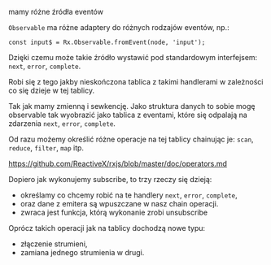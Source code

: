 mamy różne źródła eventów

`Observable` ma różne adaptery do różnych rodzajów eventów, np.:

```const node = document.querySelector('input[type=text]');
const input$ = Rx.Observable.fromEvent(node, 'input');
```

Dzięki czemu może takie źródło wystawić pod standardowym interfejsem: `next`, `error`, `complete`.

Robi się z tego jakby nieskończona tablica z takimi handlerami w zależności co się dzieje w tej tablicy.

Tak jak mamy zmienną i sewkencję. Jako struktura danych to sobie mogę observable tak wyobrazić jako tablica z eventami, które się odpalają na zdarzenia `next`, `error`, `complete`.

Od razu możemy określić różne operacje na tej tablicy chainując je: `scan`, `reduce`, `filter`, `map` itp.

https://github.com/ReactiveX/rxjs/blob/master/doc/operators.md

Dopiero jak wykonujemy subscribe, to trzy rzeczy się dzieją:

- określamy co chcemy robić na te handlery `next`, `error`, `complete`,
- oraz dane z emitera są wpuszczane w nasz chain operacji.
- zwraca jest funkcja, którą wykonanie zrobi unsubscribe

Oprócz takich operacji jak na tablicy dochodzą nowe typu:

- złączenie strumieni,
- zamiana jednego strumienia w drugi.
